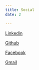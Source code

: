 ```yaml
---
title: Social
date: 2

---
```

[Linkedin](https://www.linkedin.com/in/andrea-gubellini-212b0551/ "linkedin")

[Github](https://github.com/andreagubellini/ "github")

[Facebook](https://www.facebook.com/andrea.gubellini/ "facebook")

[Gmail](mailto:agubellini@yahoo.com "mail")
